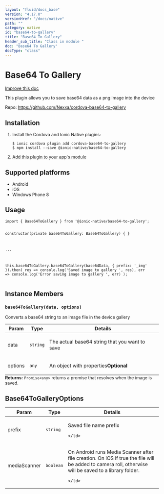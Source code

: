 ```yaml
---
layout: "fluid/docs_base"
version: "4.17.0"
versionHref: "/docs/native"
path: ""
category: native
id: "base64-to-gallery"
title: "Base64 To Gallery"
header_sub_title: "Class in module "
doc: "Base64 To Gallery"
docType: "class"
---
```


<h1 class="api-title">Base64 To Gallery</h1>

<a class="improve-v2-docs" href="http://github.com/ionic-team/ionic-native/edit/master/src/@ionic-native/plugins/base64-to-gallery/index.ts#L11">
  Improve this doc
</a>







<p>This plugin allows you to save base64 data as a png image into the device</p>


<p>Repo:
  <a href="https://github.com/Nexxa/cordova-base64-to-gallery">
    https://github.com/Nexxa/cordova-base64-to-gallery
  </a>
</p>


<h2><a class="anchor" name="installation" href="#installation"></a>Installation</h2>
<ol class="installation">
  <li>Install the Cordova and Ionic Native plugins:<br>
    <pre><code class="nohighlight">$ ionic cordova plugin add cordova-base64-to-gallery
$ npm install --save @ionic-native/base64-to-gallery
</code></pre>
  </li>
  <li><a href="https://ionicframework.com/docs/native/#Add_Plugins_to_Your_App_Module">Add this plugin to your app's module</a></li>
</ol>



<h2><a class="anchor" name="platforms" href="#platforms"></a>Supported platforms</h2>
<ul>
  <li>Android</li><li>iOS</li><li>Windows Phone 8</li>
</ul>






<h2><a class="anchor" name="usage" href="#usage"></a>Usage</h2>
<pre><code class="lang-typescript">import { Base64ToGallery } from &#39;@ionic-native/base64-to-gallery&#39;;

constructor(private base64ToGallery: Base64ToGallery) { }


...


this.base64ToGallery.base64ToGallery(base64Data, { prefix: &#39;_img&#39; }).then(
  res =&gt; console.log(&#39;Saved image to gallery &#39;, res),
  err =&gt; console.log(&#39;Error saving image to gallery &#39;, err)
);
</code></pre>








<h2><a class="anchor" name="instance-members" href="#instance-members"></a>Instance Members</h2>
<h3><a class="anchor" name="base64ToGallery" href="#base64ToGallery"></a><code>base64ToGallery(data,&nbsp;options)</code></h3>




Converts a base64 string to an image file in the device gallery
<table class="table param-table" style="margin:0;">
  <thead>
  <tr>
    <th>Param</th>
    <th>Type</th>
    <th>Details</th>
  </tr>
  </thead>
  <tbody>
  <tr>
    <td>
      data</td>
    <td>
      <code>string</code>
    </td>
    <td>
      <p>The actual base64 string that you want to save</p>
</td>
  </tr>
  
  <tr>
    <td>
      options</td>
    <td>
      <code>any</code>
    </td>
    <td>
      <p>An object with properties<strong class="tag">Optional</strong></p>
</td>
  </tr>
  </tbody>
</table>

<div class="return-value" markdown="1">
  <i class="icon ion-arrow-return-left"></i>
  <b>Returns:</b> <code>Promise&lt;any&gt;</code> returns a promise that resolves when the image is saved.
</div>





<h2><a class="anchor" name="Base64ToGalleryOptions" href="#Base64ToGalleryOptions"></a>Base64ToGalleryOptions</h2>

<table class="table param-table" style="margin:0;">
  <thead>
  <tr>
    <th>Param</th>
    <th>Type</th>
    <th>Details</th>
  </tr>
  </thead>
  <tbody>
  
  <tr>
    <td>
      prefix
    </td>
    <td>
      <code>string</code>
    </td>
    <td>
      <p>Saved file name prefix</p>

      
    </td>
  </tr>
  
  <tr>
    <td>
      mediaScanner
    </td>
    <td>
      <code>boolean</code>
    </td>
    <td>
      <p>On Android runs Media Scanner after file creation.
On iOS if true the file will be added to camera roll, otherwise will be saved to a library folder.</p>

      
    </td>
  </tr>
  
  </tbody>
</table>





